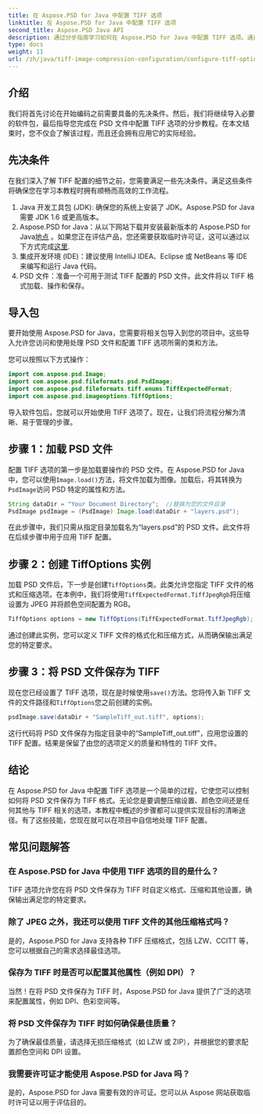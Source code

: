 ```yaml
---
title: 在 Aspose.PSD for Java 中配置 TIFF 选项
linktitle: 在 Aspose.PSD for Java 中配置 TIFF 选项
second_title: Aspose.PSD Java API
description: 通过分步指南学习如何在 Aspose.PSD for Java 中配置 TIFF 选项。通过将 PSD 文件保存为高质量 TIFF 来掌握图像处理。
type: docs
weight: 11
url: /zh/java/tiff-image-compression-configuration/configure-tiff-options/
---
```

## 介绍

我们将首先讨论在开始编码之前需要具备的先决条件。然后，我们将继续导入必要的软件包，最后指导您完成在 PSD 文件中配置 TIFF 选项的分步教程。在本文结束时，您不仅会了解该过程，而且还会拥有应用它的实际经验。

## 先决条件

在我们深入了解 TIFF 配置的细节之前，您需要满足一些先决条件。满足这些条件将确保您在学习本教程时拥有顺畅而高效的工作流程。

1. Java 开发工具包 (JDK): 确保您的系统上安装了 JDK。Aspose.PSD for Java 需要 JDK 1.6 或更高版本。
2.  Aspose.PSD for Java：从以下网站下载并安装最新版本的 Aspose.PSD for Java[地点](https://releases.aspose.com/psd/java/) 。如果您正在评估产品，您还需要获取临时许可证，这可以通过以下方式完成[这里](https://purchase.aspose.com/temporary-license/).
3. 集成开发环境 (IDE)：建议使用 IntelliJ IDEA、Eclipse 或 NetBeans 等 IDE 来编写和运行 Java 代码。
4. PSD 文件：准备一个可用于测试 TIFF 配置的 PSD 文件。此文件将以 TIFF 格式加载、操作和保存。

## 导入包

要开始使用 Aspose.PSD for Java，您需要将相关包导入到您的项目中。这些导入允许您访问和使用处理 PSD 文件和配置 TIFF 选项所需的类和方法。

您可以按照以下方式操作：

```java
import com.aspose.psd.Image;
import com.aspose.psd.fileformats.psd.PsdImage;
import com.aspose.psd.fileformats.tiff.enums.TiffExpectedFormat;
import com.aspose.psd.imageoptions.TiffOptions;
```

导入软件包后，您就可以开始使用 TIFF 选项了。现在，让我们将流程分解为清晰、易于管理的步骤。

## 步骤 1：加载 PSD 文件

配置 TIFF 选项的第一步是加载要操作的 PSD 文件。在 Aspose.PSD for Java 中，您可以使用`Image.load()`方法，将文件加载为图像。加载后，将其转换为`PsdImage`访问 PSD 特定的属性和方法。

```java
String dataDir = "Your Document Directory";  //替换为您的文件目录
PsdImage psdImage = (PsdImage) Image.load(dataDir + "layers.psd");
```

在此步骤中，我们只需从指定目录加载名为“layers.psd”的 PSD 文件。此文件将在后续步骤中用于应用 TIFF 配置。

## 步骤 2：创建 TiffOptions 实例

加载 PSD 文件后，下一步是创建`TiffOptions`类。此类允许您指定 TIFF 文件的格式和压缩选项。在本例中，我们将使用`TiffExpectedFormat.TiffJpegRgb`将压缩设置为 JPEG 并将颜色空间配置为 RGB。

```java
TiffOptions options = new TiffOptions(TiffExpectedFormat.TiffJpegRgb);
```

通过创建此实例，您可以定义 TIFF 文件的格式化和压缩方式，从而确保输出满足您的特定要求。

## 步骤 3：将 PSD 文件保存为 TIFF

现在您已经设置了 TIFF 选项，现在是时候使用`save()`方法。您将传入新 TIFF 文件的文件路径和`TiffOptions`您之前创建的实例。

```java
psdImage.save(dataDir + "SampleTiff_out.tiff", options);
```

这行代码将 PSD 文件保存为指定目录中的“SampleTiff_out.tiff”，应用您设置的 TIFF 配置。结果是保留了由您的选项定义的质量和特性的 TIFF 文件。

## 结论

在 Aspose.PSD for Java 中配置 TIFF 选项是一个简单的过程，它使您可以控制如何将 PSD 文件保存为 TIFF 格式。无论您是要调整压缩设置、颜色空间还是任何其他与 TIFF 相关的选项，本教程中概述的步骤都可以提供实现目标的清晰途径。有了这些技能，您现在就可以在项目中自信地处理 TIFF 配置。

## 常见问题解答

### 在 Aspose.PSD for Java 中使用 TIFF 选项的目的是什么？
TIFF 选项允许您在将 PSD 文件保存为 TIFF 时自定义格式、压缩和其他设置，确保输出满足您的特定要求。

### 除了 JPEG 之外，我还可以使用 TIFF 文件的其他压缩格式吗？
是的，Aspose.PSD for Java 支持各种 TIFF 压缩格式，包括 LZW、CCITT 等，您可以根据自己的需求选择最佳选项。

### 保存为 TIFF 时是否可以配置其他属性（例如 DPI）？
当然！在将 PSD 文件保存为 TIFF 时，Aspose.PSD for Java 提供了广泛的选项来配置属性，例如 DPI、色彩空间等。

### 将 PSD 文件保存为 TIFF 时如何确保最佳质量？
为了确保最佳质量，请选择无损压缩格式（如 LZW 或 ZIP），并根据您的要求配置颜色空间和 DPI 设置。

### 我需要许可证才能使用 Aspose.PSD for Java 吗？
是的，Aspose.PSD for Java 需要有效的许可证。您可以从 Aspose 网站获取临时许可证以用于评估目的。